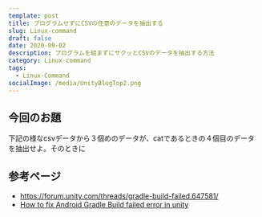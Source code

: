 ```yaml
---
template: post
title: プログラムせずにCSVの任意のデータを抽出する
slug: Linux-command
draft: false
date: 2020-09-02
description: プログラムを組まずにサクッとCSVのデータを抽出する方法
category: Linux-command
tags:
  - Linux-Command
socialImage: /media/UnityBlogTop2.png
---
```


## 今回のお題

下記の様なcsvデータから３個めのデータが、catであるときの４個目のデータを抽出せよ。そのときに



## 参考ページ

- https://forum.unity.com/threads/gradle-build-failed.647581/
- [How to fix Android Gradle Build failed error in unity](https://www.unity3d.co.in/2020/08/how-to-fix-android-gradle-build-failed.html)
